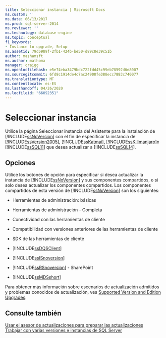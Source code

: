 ```yaml
---
title: Seleccionar instancia | Microsoft Docs
ms.custom: ''
ms.date: 06/13/2017
ms.prod: sql-server-2014
ms.reviewer: ''
ms.technology: database-engine
ms.topic: conceptual
f1_keywords:
- Instance to upgrade, Setup
ms.assetid: 79d5989f-2fb1-424b-be50-d89c8e39c51b
author: mashamsft
ms.author: mathoma
manager: craigg
ms.openlocfilehash: e5e74eba3479bdc722fdd45c99eb78592d6e8007
ms.sourcegitcommit: 6fd8c1914de4c7ac24900fe388ecc7883c740077
ms.translationtype: MT
ms.contentlocale: es-ES
ms.lasthandoff: 04/26/2020
ms.locfileid: "66092351"
---
```

# <a name="select-instance"></a>Seleccionar instancia
  Utilice la página Seleccionar instancia del Asistente para la instalación de [!INCLUDE[ssNoVersion](../../includes/ssnoversion-md.md)] con el fin de especificar la instancia de [!INCLUDE[ssVersion2005](../../includes/ssversion2005-md.md)], [!INCLUDE[ssKatmai](../../includes/sskatmai-md.md)], [!INCLUDE[ssKilimanjaro](../../includes/sskilimanjaro-md.md)]o [!INCLUDE[ssSQL11](../../includes/sssql11-md.md)] que desea actualizar a [!INCLUDE[ssSQL14](../../includes/sssql14-md.md)].  
  
## <a name="options"></a>Opciones  
 Utilice los botones de opción para especificar si desea actualizar la instancia de [!INCLUDE[ssNoVersion](../../includes/ssnoversion-md.md)] y sus componentes compartidos, o si solo desea actualizar los componentes compartidos. Los componentes compartidos de esta versión de [!INCLUDE[ssNoVersion](../../includes/ssnoversion-md.md)] son los siguientes:  
  
-   Herramientas de administración: básicas  
  
-   Herramientas de administración - Completa  
  
-   Conectividad con las herramientas de cliente  
  
-   Compatibilidad con versiones anteriores de las herramientas de cliente  
  
-   SDK de las herramientas de cliente  
  
-   [!INCLUDE[ssDQSClient](../../includes/ssdqsclient-md.md)]  
  
-   [!INCLUDE[ssISnoversion](../../includes/ssisnoversion-md.md)]  
  
-   [!INCLUDE[ssRSnoversion](../../includes/ssrsnoversion-md.md)] - SharePoint  
  
-   [!INCLUDE[ssMDSshort](../../includes/ssmdsshort-md.md)]  
  
 Para obtener más información sobre escenarios de actualización admitidos y problemas conocidos de actualización, vea [Supported Version and Edition Upgrades](../../database-engine/install-windows/supported-version-and-edition-upgrades.md).  
  
## <a name="see-also"></a>Consulte también  
 [Usar el asesor de actualizaciones para preparar las actualizaciones](../../../2014/sql-server/install/use-upgrade-advisor-to-prepare-for-upgrades.md)   
 [Trabajar con varias versiones e instancias de SQL Server](../../../2014/sql-server/install/work-with-multiple-versions-and-instances-of-sql-server.md)  
  
  
